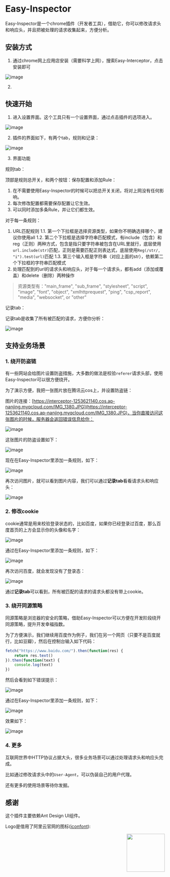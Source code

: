 # Easy-Inspector

Easy-Inspector是一个chrome插件（开发者工具），借助它，你可以修改请求头和响应头，并且把被处理的请求收集起来，方便分析。

## 安装方式

1. 通过chrome网上应用店安装（需要科学上网），搜索Easy-Interceptor，点击安装即可

![image](https://user-images.githubusercontent.com/8131019/85934674-e88b0500-b918-11ea-8b91-b5e76af55ab2.png)

2. 

## 快速开始

1. 进入设置界面。这个工具只有一个设置界面，通过点击插件的选项进入。

![image](https://user-images.githubusercontent.com/8131019/84643928-0af04c00-af31-11ea-83e4-7b7bcf5b3492.png)

2. 插件的界面如下，有两个tab，规则和记录：

![image](https://user-images.githubusercontent.com/8131019/85934647-7aded900-b918-11ea-97d3-fe893702f22c.png)

3. 界面功能

规则tab：

顶部是规则总开关，和两个按钮：保存配置和添加Rule：

1. 在不需要使用Easy-Inspector的时候可以把总开关关闭，将对上网没有任何影响。
2. 每次修改配置都需要保存配置让它生效。
3. 可以同时添加多条Rule，并让它们都生效。

对于每一条规则：

1. URL匹配规则
1.1. 第一个下拉框是选择资源类型，如果你不明确选择哪个，建议你使用all
1.2. 第二个下拉框是选择字符串匹配模式，有include（包含）和reg（正则）两种方式，包含是指只要字符串被包含在URL里就行，底层使用`url.include(str)`匹配，正则是需要匹配正则表达式，底层使用`Reg(/str/, "i").test(url)`匹配
1.3. 第三个输入框是字符串（对应上面的str），依赖第二个下拉框的字符串匹配模式
2. 处理匹配到的url的请求头和响应头，对于每一个请求头，都有add（添加或覆盖）和delete（删除）两种操作

> 资源类型有："main_frame", "sub_frame", "stylesheet", "script", "image", "font", "object", "xmlhttprequest", "ping", "csp_report", "media", "websocket", or "other"

记录tab：

记录tab是收集了所有被匹配的请求，方便你分析：

![image](https://user-images.githubusercontent.com/8131019/85935461-a9ae7c80-b923-11ea-9b42-bb24ef8dfb5a.png)

## 支持业务场景

### 1. 绕开防盗链

有一些网站会给图片设置防盗措施，大多数的做法是校验`referer`请求头部，使用Easy-Inspector可以很方便绕开。

为了演示方便，我把一张图片放在腾讯云cos上，并设置防盗链：

图片的连接：[https://interceptor-1253621140.cos.ap-nanjing.myqcloud.com/IMG_1380.JPG](https://interceptor-1253621140.cos.ap-nanjing.myqcloud.com/IMG_1380.JPG)，当你直接访问这张图片的时候，服务器会返回错误信息给你：

![image](https://user-images.githubusercontent.com/8131019/85934937-baa7bf80-b91c-11ea-892f-558c5e3bf3b9.png)

这张图片的防盗设置如下：

![image](https://user-images.githubusercontent.com/8131019/85934919-87653080-b91c-11ea-9a11-6fd7a17cb4a8.png)

现在在Easy-Inspector里添加一条规则，如下：

![image](https://user-images.githubusercontent.com/8131019/85934979-59ccb700-b91d-11ea-9bce-82ed08b11d53.png)

再次访问图片，就可以看到图片内容，我们可以通过**记录tab**看看请求头和响应头：

![image](https://user-images.githubusercontent.com/8131019/85935033-348c7880-b91e-11ea-9c15-0a409a039346.png)

### 2. 修改cookie

cookie通常是用来校验登录状态的，比如百度，如果你已经登录过百度，那么百度首页的上方会显示你的头像和名字：

![image](https://user-images.githubusercontent.com/8131019/85935070-c5fbea80-b91e-11ea-952c-2df51a140155.png)

通过在Easy-Inspector里添加一条规则，如下：

![image](https://user-images.githubusercontent.com/8131019/85935128-8eda0900-b91f-11ea-9571-5565bade5ec1.png)

再次访问百度，就会发现没有了登录态：

![image](https://user-images.githubusercontent.com/8131019/85935138-b29d4f00-b91f-11ea-9d84-ea8e21064224.png)

通过**记录tab**可以看到，所有被匹配的请求的请求头都没有带上cookie。

### 3. 绕开同源策略

同源策略是浏览器的安全的策略，借助Easy-Inspector可以方便在开发阶段绕开同源策略，提升开发幸福指数。

为了方便演示，我们继续用百度作为例子，我们在另一个网页（只要不是百度就行，比如豆瓣），然后在控制台输入如下代码：

```javascript
fetch("https://www.baidu.com/").then(function(res) {
    return res.text()
}).then(function(text) {
    console.log(text)
})
```

然后会看到如下错误提示：

![image](https://user-images.githubusercontent.com/8131019/85935303-ca75d280-b921-11ea-81b0-9e2ff596dfb5.png)

通过在Easy-Inspector里添加一条规则，如下：

![image](https://user-images.githubusercontent.com/8131019/85935338-38ba9500-b922-11ea-8966-4f7a2caa04fb.png)

效果如下：

![image](https://user-images.githubusercontent.com/8131019/85935329-158fe580-b922-11ea-9ca2-e70bf20b7c9e.png)


### 4. 更多

互联网世界中HTTP协议占据大头，很多业务场景可以通过处理请求头和响应头完成。

比如通过修改请求头中的`User-Agent`，可以伪装自己的用户代理。

还有更多的使用场景等待你发掘。

## 感谢

这个插件主要依赖Ant Design UI组件。

Logo是借用了阿里云官网的图标([iconfont](https://www.iconfont.cn/collections/detail?spm=a313x.7781069.1998910419.de12df413&cid=16472)):

<img src="https://bayes-1253621140.cos.ap-guangzhou.myqcloud.com/logo128.png" align="right" width="120" height="120" />

